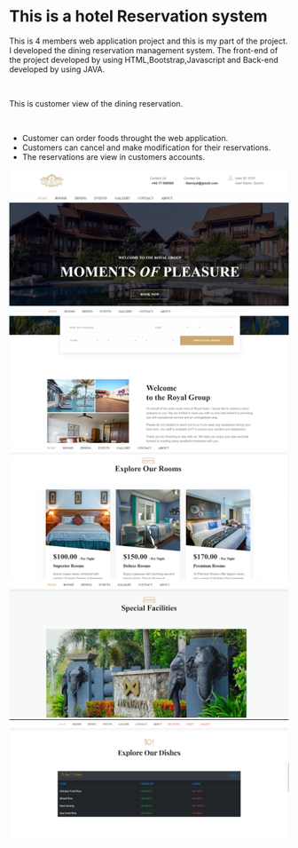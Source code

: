 <h1>This is a hotel Reservation system</h1>
<p> 
  This is 4 members web application project and this is my part of the project. I developed the dining reservation management system.
  The front-end of the project developed by using HTML,Bootstrap,Javascript and Back-end developed by using JAVA.
</p></br>
<p>This is customer view of the dining reservation. </p></br>
<ul>
  <li>Customer can order foods throught the web application.</li>
  <li>Customers can cancel and make modification for their reservations.</li>
  <li>The reservations are view in customers accounts.</li>
</ul>

![image alt](https://github.com/sachin4real/Hotel-Reservation-System/blob/main/ScreenShots/Screenshot%20(3).png)
![image alt](https://github.com/sachin4real/Hotel-Reservation-System/blob/main/ScreenShots/Screenshot%20(5).png)
![image alt](https://github.com/sachin4real/Hotel-Reservation-System/blob/main/ScreenShots/Screenshot%20(6).png)
![image alt](https://github.com/sachin4real/Hotel-Reservation-System/blob/main/ScreenShots/Screenshot%20(7).png)
![image alt](https://github.com/sachin4real/Hotel-Reservation-System/blob/main/ScreenShots/oder.png)
